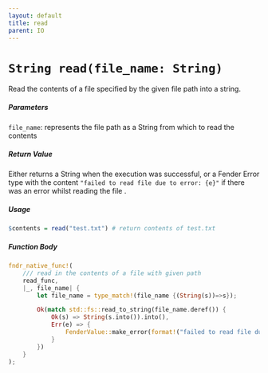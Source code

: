 ```yaml
---
layout: default
title: read
parent: IO
---
```


# `String read(file_name: String)`
Read the contents of a file specified by the given file path into a string.

##### Parameters
`file_name`: represents the file path as a String from which to read the contents

##### Return Value
Either returns a String when the execution was successful, or a Fender Error type with the content `"failed to read file due to error: {e}"`  if there was an error whilst reading the file .

##### Usage
```r
$contents = read("test.txt") # return contents of test.txt
```

##### Function Body
```rust
fndr_native_func!(
    /// read in the contents of a file with given path
    read_func,
    |_, file_name| {
        let file_name = type_match!(file_name {(String(s))=>s});

        Ok(match std::fs::read_to_string(file_name.deref()) {
            Ok(s) => String(s.into()).into(),
            Err(e) => {
                FenderValue::make_error(format!("failed to read file due to error: {e}")).into()
            }
        })
    }
);
```

